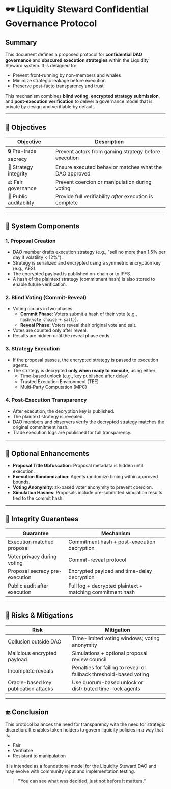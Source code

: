 # 🕶️ Liquidity Steward Confidential Governance Protocol

## Summary

This document defines a proposed protocol for **confidential DAO governance** and **obscured execution strategies** within the Liquidity Steward system. It is designed to:

- Prevent front-running by non-members and whales
- Minimize strategic leakage before execution
- Preserve post-facto transparency and trust

This mechanism combines **blind voting**, **encrypted strategy submission**, and **post-execution verification** to deliver a governance model that is private by design and verifiable by default.

---

## 🎯 Objectives

| Objective         | Description                                                                 |
|------------------|-----------------------------------------------------------------------------|
| 🔒 Pre-trade secrecy | Prevent actors from gaming strategy before execution                      |
| 🧾 Strategy integrity | Ensure executed behavior matches what the DAO approved                     |
| ⚖️ Fair governance   | Prevent coercion or manipulation during voting                             |
| 📜 Public auditability | Provide full verifiability *after* execution is complete                  |

---

## 🧰 System Components

### 1. **Proposal Creation**
- DAO member drafts execution strategy (e.g., "sell no more than 1.5% per day if volatility < 12%").
- Strategy is serialized and encrypted using a symmetric encryption key (e.g., AES).
- The encrypted payload is published on-chain or to IPFS.
- A hash of the plaintext strategy (commitment hash) is also stored to enable future verification.

### 2. **Blind Voting (Commit-Reveal)**
- Voting occurs in two phases:
  - **Commit Phase**: Voters submit a hash of their vote (e.g., `hash(vote_choice + salt)`).
  - **Reveal Phase**: Voters reveal their original vote and salt.
- Votes are counted only after reveal.
- Results are hidden until the reveal phase ends.

### 3. **Strategy Execution**
- If the proposal passes, the encrypted strategy is passed to execution agents.
- The strategy is decrypted **only when ready to execute**, using either:
  - Time-based unlock (e.g., key published after delay)
  - Trusted Execution Environment (TEE)
  - Multi-Party Computation (MPC)

### 4. **Post-Execution Transparency**
- After execution, the decryption key is published.
- The plaintext strategy is revealed.
- DAO members and observers verify the decrypted strategy matches the original commitment hash.
- Trade execution logs are published for full transparency.

---

## 🔄 Optional Enhancements

- **Proposal Title Obfuscation**: Proposal metadata is hidden until execution.
- **Execution Randomization**: Agents randomize timing within approved bounds.
- **Voting Anonymity**: zk-based voter anonymity to prevent coercion.
- **Simulation Hashes**: Proposals include pre-submitted simulation results tied to the commit hash.

---

## 🧱 Integrity Guarantees

| Guarantee                        | Mechanism                                                   |
|----------------------------------|--------------------------------------------------------------|
| Execution matched proposal       | Commitment hash + post-execution decryption                 |
| Voter privacy during voting      | Commit-reveal protocol                                      |
| Proposal secrecy pre-execution   | Encrypted payload and time-delay decryption                 |
| Public audit after execution     | Full log + decrypted plaintext + matching commitment hash   |

---

## 🚨 Risks & Mitigations

| Risk                                  | Mitigation                                                             |
|---------------------------------------|------------------------------------------------------------------------|
| Collusion outside DAO                 | Time-limited voting windows; voting anonymity                         |
| Malicious encrypted payload           | Simulations + optional proposal review council                        |
| Incomplete reveals                    | Penalties for failing to reveal or fallback threshold-based voting    |
| Oracle-based key publication attacks  | Use quorum-based unlock or distributed time-lock agents               |

---

## 🔚 Conclusion

This protocol balances the need for transparency with the need for strategic discretion. It enables token holders to govern liquidity policies in a way that is:
- Fair
- Verifiable
- Resistant to manipulation

It is intended as a foundational model for the Liquidity Steward DAO and may evolve with community input and implementation testing.

> **"You can see what was decided, just not before it matters."**

